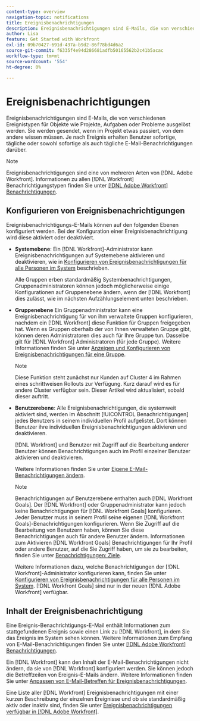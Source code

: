 ```yaml
---
content-type: overview
navigation-topic: notifications
title: Ereignisbenachrichtigungen
description: Ereignisbenachrichtigungen sind E-Mails, die von verschiedenen Ereignistypen für Objekte wie Projekte, Aufgaben oder Probleme ausgelöst werden. Sie werden gesendet, wenn im Projekt etwas passiert, von dem andere wissen müssen. Je nach Ereignis erhalten Benutzer sofortige, tägliche oder sowohl sofortige als auch tägliche E-Mail-Benachrichtigungen darüber.
author: Lisa
feature: Get Started with Workfront
exl-id: 09b70427-691d-437a-b9d2-86f78bd4d6a2
source-git-commit: f6335f4e94d286681adfb50165562b2c41b5acac
workflow-type: tm+mt
source-wordcount: '554'
ht-degree: 0%

---
```


# Ereignisbenachrichtigungen

Ereignisbenachrichtigungen sind E-Mails, die von verschiedenen Ereignistypen für Objekte wie Projekte, Aufgaben oder Probleme ausgelöst werden. Sie werden gesendet, wenn im Projekt etwas passiert, von dem andere wissen müssen. Je nach Ereignis erhalten Benutzer sofortige, tägliche oder sowohl sofortige als auch tägliche E-Mail-Benachrichtigungen darüber.

>[!NOTE]
>
>Ereignisbenachrichtigungen sind eine von mehreren Arten von [!DNL Adobe Workfront]. Informationen zu allen [!DNL Workfront] Benachrichtigungstypen finden Sie unter [[!DNL Adobe Workfront] Benachrichtigungen](../../workfront-basics/using-notifications/wf-notifications.md).

## Konfigurieren von Ereignisbenachrichtigungen

Ereignisbenachrichtigungs-E-Mails können auf den folgenden Ebenen konfiguriert werden. Bei der Konfiguration einer Ereignisbenachrichtigung wird diese aktiviert oder deaktiviert.

* **Systemebene**: Ein [!DNL Workfront]-Administrator kann Ereignisbenachrichtigungen auf Systemebene aktivieren und deaktivieren, wie in [Konfigurieren von Ereignisbenachrichtigungen für alle Personen im System](../../administration-and-setup/manage-workfront/emails/configure-event-notifications-for-everyone-in-the-system.md) beschrieben.

  Alle Gruppen erben standardmäßig Systembenachrichtigungen, Gruppenadministratoren können jedoch möglicherweise einige Konfigurationen auf Gruppenebene ändern, wenn der [!DNL Workfront] dies zulässt, wie im nächsten Aufzählungselement unten beschrieben.

* **Gruppenebene** Ein Gruppenadministrator kann eine Ereignisbenachrichtigung für von ihm verwaltete Gruppen konfigurieren, nachdem ein [!DNL Workfront] diese Funktion für Gruppen freigegeben hat. Wenn es Gruppen oberhalb der von Ihnen verwalteten Gruppe gibt, können deren Administratoren dies auch für Ihre Gruppe tun. Dasselbe gilt für [!DNL Workfront] Administratoren (für jede Gruppe). Weitere Informationen finden Sie unter [Anzeigen und Konfigurieren von Ereignisbenachrichtigungen für eine Gruppe](../../administration-and-setup/manage-groups/create-and-manage-groups/view-and-configure-event-notifications-group.md).

  >[!NOTE]
  >
  >Diese Funktion steht zunächst nur Kunden auf Cluster 4 im Rahmen eines schrittweisen Rollouts zur Verfügung. Kurz darauf wird es für andere Cluster verfügbar sein. Dieser Artikel wird aktualisiert, sobald dieser auftritt.

* **Benutzerebene**: Alle Ereignisbenachrichtigungen, die systemweit aktiviert sind, werden im Abschnitt [!UICONTROL Benachrichtigungen] jedes Benutzers in seinem individuellen Profil aufgelistet. Dort können Benutzer ihre individuellen Ereignisbenachrichtigungen aktivieren und deaktivieren.

  [!DNL Workfront] und Benutzer mit Zugriff auf die Bearbeitung anderer Benutzer können Benachrichtigungen auch im Profil einzelner Benutzer aktivieren und deaktivieren.

  Weitere Informationen finden Sie unter [Eigene E-Mail-Benachrichtigungen ändern](../../workfront-basics/using-notifications/activate-or-deactivate-your-own-event-notifications.md).

  >[!NOTE]
  >
  >Benachrichtigungen auf Benutzerebene enthalten auch [!DNL Workfront Goals]. Der [!DNL Workfront] oder Gruppenadministrator kann jedoch keine Benachrichtigungen für [!DNL Workfront Goals] konfigurieren. Jeder Benutzer muss in seinem Profil seine eigenen [!DNL Workfront Goals]-Benachrichtigungen konfigurieren. Wenn Sie Zugriff auf die Bearbeitung von Benutzern haben, können Sie diese Benachrichtigungen auch für andere Benutzer ändern. Informationen zum Aktivieren [!DNL Workfront Goals] Benachrichtigungen für Ihr Profil oder andere Benutzer, auf die Sie Zugriff haben, um sie zu bearbeiten, finden Sie unter [Benachrichtigungen: Ziele](../../workfront-basics/using-notifications/notifications-goals.md).

  Weitere Informationen dazu, welche Benachrichtigungen der [!DNL Workfront]-Administrator konfigurieren kann, finden Sie unter [Konfigurieren von Ereignisbenachrichtigungen für alle Personen im System](../../administration-and-setup/manage-workfront/emails/configure-event-notifications-for-everyone-in-the-system.md). [!DNL Workfront Goals] sind nur in der neuen [!DNL Adobe Workfront] verfügbar.

## Inhalt der Ereignisbenachrichtigung

Eine Ereignis-Benachrichtigungs-E-Mail enthält Informationen zum stattgefundenen Ereignis sowie einen Link zu [!DNL Workfront], in dem Sie das Ereignis im System sehen können. Weitere Informationen zum Empfang von E-Mail-Benachrichtigungen finden Sie unter [[!DNL Adobe Workfront] Benachrichtigungen](../../workfront-basics/using-notifications/wf-notifications.md).

Ein [!DNL Workfront] kann den Inhalt der E-Mail-Benachrichtigungen nicht ändern, da sie von [!DNL Workfront] konfiguriert werden. Sie können jedoch die Betreffzeilen von Ereignis-E-Mails ändern. Weitere Informationen finden Sie unter [Anpassen von E-Mail-Betreffen für Ereignisbenachrichtigungen](../../administration-and-setup/manage-workfront/emails/custom-email-subjects-event-notification.md).

Eine Liste aller [!DNL Workfront] Ereignisbenachrichtigungen mit einer kurzen Beschreibung der einzelnen Ereignisse und ob sie standardmäßig aktiv oder inaktiv sind, finden Sie unter [Ereignisbenachrichtigungen verfügbar in [!DNL Adobe Workfront]](../../administration-and-setup/manage-workfront/emails/event-notifications-available-in-wf.md).
